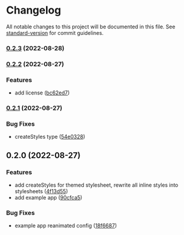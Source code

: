 # Changelog

All notable changes to this project will be documented in this file. See [standard-version](https://github.com/conventional-changelog/standard-version) for commit guidelines.

### [0.2.3](https://github.com/softaware-io/native-ui/compare/v0.2.2...v0.2.3) (2022-08-28)

### [0.2.2](https://gitlab.com/softaware-io/packages/native-ui/compare/v0.2.1...v0.2.2) (2022-08-27)


### Features

* add license ([bc62ed7](https://gitlab.com/softaware-io/packages/native-ui/commit/bc62ed779511e5cc877b3abf6bd39f7e4c782d5a))

### [0.2.1](https://gitlab.com/softaware-io/packages/native-ui/compare/v0.2.0...v0.2.1) (2022-08-27)


### Bug Fixes

* createStyles type ([54e0328](https://gitlab.com/softaware-io/packages/native-ui/commit/54e032889770ff99bf4b2d7127e4f9a6bbbc339c))

## 0.2.0 (2022-08-27)


### Features

* add createStyles for themed stylesheet, rewrite all inline styles into stylesheets ([4f13d55](https://gitlab.com/softaware-io/packages/native-ui/commit/4f13d55abddcf1e2adb62403f857a0dca3f95d20))
* add example app ([90cfca5](https://gitlab.com/softaware-io/packages/native-ui/commit/90cfca525608f55e8f6bc3074b69e8e28d4544c8))


### Bug Fixes

* example app reanimated config ([18f6687](https://gitlab.com/softaware-io/packages/native-ui/commit/18f6687424070f86b559153a70c0843f6e429c1b))
